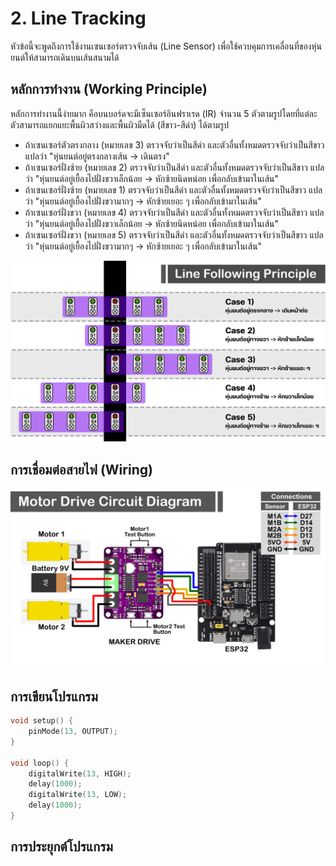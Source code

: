 # 2. Line Tracking
หัวข้อนี้จะพูดถึงการใช้งานเซนเซอร์ตรวจจับเส้น (Line Sensor) เพื่อใช้ควบคุมการเคลื่อนที่ของหุ่นยนต์ให้สามารถเดินบนเส้นสนามได้

## หลักการทำงาน (Working Principle)
หลักการทำงานนี้ง่ายมาก คือบนบอร์ดจะมีเซ็นเซอร์อินฟราเรด (IR) จำนวน 5 ตัวตามรูปโดยที่แต่ละตัวสามารถแยกแยะพื้นผิวสว่างและพื้นผิวมืดได้ (สีขาว-สีดำ) ได้ตามรูป
- ถ้าเซนเซอร์ตัวตรงกลาง (หมายเลข 3) ตรวจจับว่าเป็นสีดำ และตัวอื่นทั้งหมดตรวจจับว่าเป็นสีขาว แปลว่า "หุ่นยนต์อยู่ตรงกลางเส้น -> เดินตรง"
- ถ้าเซนเซอร์ฝั่งซ้าย (หมายเลข 2) ตรวจจับว่าเป็นสีดำ และตัวอื่นทั้งหมดตรวจจับว่าเป็นสีขาว แปลว่า "หุ่นยนต์อยู่เยื้องไปฝั่งขวาเล็กน้อย -> หักซ้ายนิดหน่อย เพื่อกลับเข้ามาในเส้น"
- ถ้าเซนเซอร์ฝั่งซ้าย (หมายเลข 1) ตรวจจับว่าเป็นสีดำ และตัวอื่นทั้งหมดตรวจจับว่าเป็นสีขาว แปลว่า "หุ่นยนต์อยู่เยื้องไปฝั่งขวามากๆ -> หักซ้ายเยอะ ๆ เพื่อกลับเข้ามาในเส้น"
- ถ้าเซนเซอร์ฝั่งขวา (หมายเลข 4) ตรวจจับว่าเป็นสีดำ และตัวอื่นทั้งหมดตรวจจับว่าเป็นสีขาว แปลว่า "หุ่นยนต์อยู่เยื้องไปฝั่งขวาเล็กน้อย -> หักซ้ายนิดหน่อย เพื่อกลับเข้ามาในเส้น"
- ถ้าเซนเซอร์ฝั่งขวา (หมายเลข 5) ตรวจจับว่าเป็นสีดำ และตัวอื่นทั้งหมดตรวจจับว่าเป็นสีขาว แปลว่า "หุ่นยนต์อยู่เยื้องไปฝั่งขวามากๆ -> หักซ้ายเยอะ ๆ เพื่อกลับเข้ามาในเส้น"

![Alt text](https://github.com/Coachieees/AutomationRobotics-CampCMU2025/blob/main/Images/LineFollowPrinc.png?raw=true)

## การเชื่อมต่อสายไฟ (Wiring)
![Alt text](https://github.com/Coachieees/AutomationRobotics-CampCMU2025/blob/main/Images/MotorDriveDiagram.png?raw=true)

## การเขียนโปรแกรม
```cpp
void setup() {
    pinMode(13, OUTPUT);
}

void loop() {
    digitalWrite(13, HIGH);
    delay(1000);
    digitalWrite(13, LOW);
    delay(1000);
}
```
## การประยุกต์โปรแกรม
